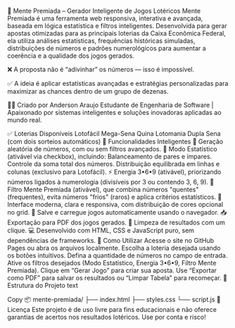 🎯 Mente Premiada – Gerador Inteligente de Jogos Lotéricos
Mente Premiada é uma ferramenta web responsiva, interativa e avançada, baseada em lógica estatística e filtros inteligentes. Desenvolvida para gerar apostas otimizadas para as principais loterias da Caixa Econômica Federal, ela utiliza análises estatísticas, frequências históricas simuladas, distribuições de números e padrões numerológicos para aumentar a coerência e a qualidade dos jogos gerados.

❌ A proposta não é “adivinhar” os números — isso é impossível.

✅ A ideia é aplicar estatísticas avançadas e estratégias personalizadas para maximizar as chances dentro de um grupo de dezenas.

👨‍💻 Criado por Anderson Araujo
Estudante de Engenharia de Software | Apaixonado por sistemas inteligentes e soluções inovadoras aplicadas ao mundo real.

✅ Loterias Disponíveis
Lotofácil
Mega-Sena
Quina
Lotomania
Dupla Sena (com dois sorteios automáticos)
🧠 Funcionalidades Inteligentes
🎲 Geração aleatória de números, com ou sem filtros avançados.
🔢 Modo Estatístico (ativável via checkbox), incluindo:
Balanceamento de pares e ímpares.
Controle da soma total dos números.
Distribuição equilibrada em linhas e colunas (exclusivo para Lotofácil).
⚡ Energia 3•6•9 (ativável), priorizando números ligados à numerologia (divisíveis por 3 ou contendo 3, 6, 9).
🧠 Filtro Mente Premiada (ativável), que combina números "quentes" (frequentes), evita números "frios" (raros) e aplica critérios estatísticos.
🎨 Interface moderna, clara e responsiva, com distribuição de cores opcional no grid.
💾 Salve e carregue jogos automaticamente usando o navegador.
📥 Exportação para PDF dos jogos gerados.
🧼 Limpeza de resultados com um clique.
💻 Desenvolvido com HTML, CSS e JavaScript puro, sem dependências de frameworks.
🚀 Como Utilizar
Acesse o site no GitHub Pages ou abra os arquivos localmente.
Escolha a loteria desejada usando os botões intuitivos.
Defina a quantidade de números no campo de entrada.
Ative os filtros desejados (Modo Estatístico, Energia 3•6•9, Filtro Mente Premiada).
Clique em “Gerar Jogo” para criar sua aposta.
Use “Exportar como PDF” para salvar os resultados ou “Limpar Tabela” para recomeçar.
📂 Estrutura do Projeto
text

Copy
📦 mente-premiada/
├── index.html
├── styles.css
└── script.js
📜 Licença
Este projeto é de uso livre para fins educacionais e não oferece garantias de acertos nos resultados lotéricos. Use por conta e risco!
